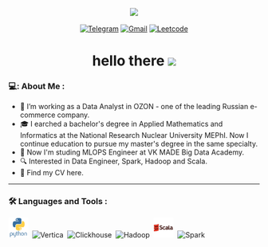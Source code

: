<p align="center"><img src="https://media.tenor.com/nEP6ovplEd8AAAAi/so-really.gif" width="200"/></p>
<p align="center">
<a href="https://t.me/ilyaverendeev"><img src="https://img.shields.io/badge/Telegram-blue?logo=telegram&logoColor=white" alt="Telegram"/></a>
<a href="ilaverendeev@gmail.com"><img src="https://img.shields.io/badge/Gmail-red?logo=gmail&logoColor=white" alt="Gmail"/></a>
<a href="https://leetcode.com/Z5-05/"><img src="https://img.shields.io/badge/Leetcode-orange?logo=Leetcode&color=black" alt="Leetcode"/></a>
</p>
<h1 align="center">hello there <img src="https://media.tenor.com/3zYTjSu1N9AAAAAi/kenobi-pog.gif" width="40"></h1>

### 💻: About Me :
- :office: I’m working as a Data Analyst in OZON - one of the leading Russian e-commerce company.
- :mortar_board: I earched a bachelor's degree in Applied Mathematics and Informatics at the National Research Nuclear University MEPhI. Now I continue education to pursue my master's degree in the same specialty.
- :book: Now I'm studing MLOPS Engineer at VK MADE Big Data Academy.
- :mag: Interested in Data Engineer, Spark, Hadoop and Scala.
- :notebook: Find my CV here.

---

### :hammer_and_wrench: Languages and Tools :
<div>
  <img src="https://github.com/devicons/devicon/blob/master/icons/python/python-original-wordmark.svg" title="Python" alt="Python" width="40" height="40"/>&nbsp;
  <img src="https://dbdb.io/media/logos/vertica.png.280x250_q85.png" title="Vertica" alt="Vertica" width="100" height="40"/>&nbsp;
  <img src="https://cdn.worldvectorlogo.com/logos/clickhouse.svg" title="Clickhouse" alt="Clickhouse" width="40" height="40"/>&nbsp;
  <img src="https://upload.wikimedia.org/wikipedia/commons/thumb/0/0e/Hadoop_logo.svg/996px-Hadoop_logo.svg.png?20130221043911" title="Hadoop" alt="Hadoop" width="120" height="40"/>&nbsp;
  <img src="https://github.com/devicons/devicon/blob/master/icons/scala/scala-original-wordmark.svg" title="Scala" alt="Scala" width="40" height="40"/>&nbsp;
  <img src="https://upload.wikimedia.org/wikipedia/commons/thumb/f/f3/Apache_Spark_logo.svg/768px-Apache_Spark_logo.svg.png?20210416091439" title="Spark" alt="Spark" width="80" height="40"/>&nbsp;
</div>

